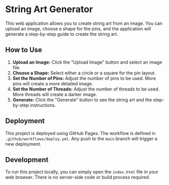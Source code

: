 # String Art Generator

This web application allows you to create string art from an image. You can upload an image, choose a shape for the pins, and the application will generate a step-by-step guide to create the string art.

## How to Use

1.  **Upload an Image:** Click the "Upload Image" button and select an image file.
2.  **Choose a Shape:** Select either a circle or a square for the pin layout.
3.  **Set the Number of Pins:** Adjust the number of pins to be used. More pins will create a more detailed image.
4.  **Set the Number of Threads:** Adjust the number of threads to be used. More threads will create a darker image.
5.  **Generate:** Click the "Generate" button to see the string art and the step-by-step instructions.

## Deployment

This project is deployed using GitHub Pages. The workflow is defined in `.github/workflows/deploy.yml`. Any push to the `main` branch will trigger a new deployment.

## Development

To run this project locally, you can simply open the `index.html` file in your web browser. There is no server-side code or build process required.